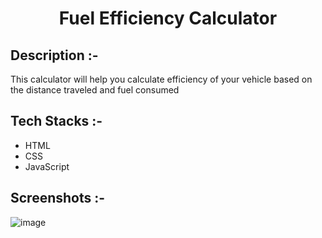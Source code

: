 # <p align="center">Fuel Efficiency Calculator</p>

## Description :-

This calculator will help you calculate efficiency of your vehicle based on the distance traveled and fuel consumed

## Tech Stacks :-

- HTML
- CSS
- JavaScript

## Screenshots :-

![image](https://github.com/Rakesh9100/CalcDiverse/assets/73993775/0781cb6c-aa7c-4662-8a35-a3775ca74c94)
